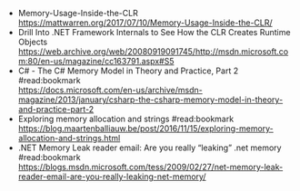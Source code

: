 - Memory-Usage-Inside-the-CLR  
	https://mattwarren.org/2017/07/10/Memory-Usage-Inside-the-CLR/
- Drill Into .NET Framework Internals to See How the CLR Creates Runtime Objects  
	https://web.archive.org/web/20080919091745/http://msdn.microsoft.com:80/en-us/magazine/cc163791.aspx#S5
- C# - The C# Memory Model in Theory and Practice, Part 2 #read:bookmark  
	https://docs.microsoft.com/en-us/archive/msdn-magazine/2013/january/csharp-the-csharp-memory-model-in-theory-and-practice-part-2
- Exploring memory allocation and strings #read:bookmark  
	https://blog.maartenballiauw.be/post/2016/11/15/exploring-memory-allocation-and-strings.html
- .NET Memory Leak reader email: Are you really “leaking” .net memory #read:bookmark  
	https://blogs.msdn.microsoft.com/tess/2009/02/27/net-memory-leak-reader-email-are-you-really-leaking-net-memory/